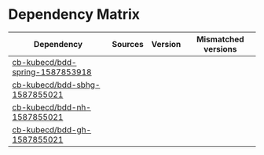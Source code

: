 # Dependency Matrix

Dependency | Sources | Version | Mismatched versions
---------- | ------- | ------- | -------------------
[cb-kubecd/bdd-spring-1587853918](https://github.com/cb-kubecd/bdd-spring-1587853918.git) |  | []() | 
[cb-kubecd/bdd-sbhg-1587855021](https://github.com/cb-kubecd/bdd-sbhg-1587855021.git) |  | []() | 
[cb-kubecd/bdd-nh-1587855021](https://github.com/cb-kubecd/bdd-nh-1587855021.git) |  | []() | 
[cb-kubecd/bdd-gh-1587855021](https://github.com/cb-kubecd/bdd-gh-1587855021.git) |  | []() | 

